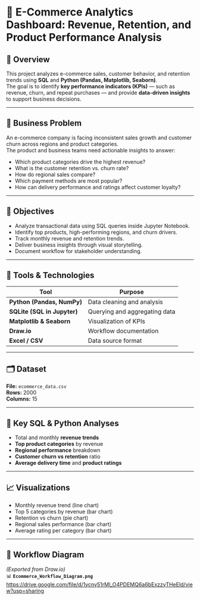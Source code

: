 # 🛒 E-Commerce Analytics Dashboard: Revenue, Retention, and Product Performance Analysis

## 📘 Overview
This project analyzes e-commerce sales, customer behavior, and retention trends using **SQL** and **Python (Pandas, Matplotlib, Seaborn)**.  
The goal is to identify **key performance indicators (KPIs)** — such as revenue, churn, and repeat purchases — and provide **data-driven insights** to support business decisions.

---

## 💼 Business Problem
An e-commerce company is facing inconsistent sales growth and customer churn across regions and product categories.  
The product and business teams need actionable insights to answer:

- Which product categories drive the highest revenue?  
- What is the customer retention vs. churn rate?  
- How do regional sales compare?  
- Which payment methods are most popular?  
- How can delivery performance and ratings affect customer loyalty?

---

## 🎯 Objectives
- Analyze transactional data using SQL queries inside Jupyter Notebook.  
- Identify top products, high-performing regions, and churn drivers.  
- Track monthly revenue and retention trends.  
- Deliver business insights through visual storytelling.  
- Document workflow for stakeholder understanding.

---

## 🧰 Tools & Technologies
| Tool | Purpose |
|------|----------|
| **Python (Pandas, NumPy)** | Data cleaning and analysis |
| **SQLite (SQL in Jupyter)** | Querying and aggregating data |
| **Matplotlib & Seaborn** | Visualization of KPIs |
| **Draw.io** | Workflow documentation |
| **Excel / CSV** | Data source format |

---

## 🗂️ Dataset
**File:** `ecommerce_data.csv`  
**Rows:** 2000  
**Columns:** 15  

---

## 🧮 Key SQL & Python Analyses
- Total and monthly **revenue trends**
- **Top product categories** by revenue
- **Regional performance** breakdown
- **Customer churn vs retention** ratio
- **Average delivery time** and **product ratings**

---

## 📈 Visualizations
- Monthly revenue trend (line chart)  
- Top 5 categories by revenue (bar chart)  
- Retention vs churn (pie chart)  
- Regional sales performance (bar chart)  
- Average rating per category (bar chart)

---

## 🧭 Workflow Diagram
*(Exported from Draw.io)*  
📊 **`Ecommerce_Workflow_Diagram.png`**
https://drive.google.com/file/d/1ycny51rMl_O4PDEMQ6a6bExzzyTHeEld/view?usp=sharing



